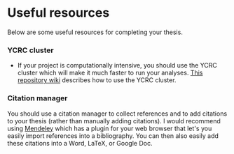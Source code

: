 # Useful resources

Below are some useful resources for completing your thesis.

### YCRC cluster

- If your project is computationally intensive, you should use the YCRC cluster which will make it much faster to run your analyses. [This repository wiki](https://github.com/emeyers/meyerslab/wiki/grace_cluster) describes how to use the YCRC cluster. 


### Citation manager

You should use a citation manager to collect references and to add citations to your thesis (rather than manually adding citations). I would recommend using [Mendeley](https://www.mendeley.com/) which has a plugin for your web browser that let's you easily import references into a bibliography. You can then also easily add these citations into a Word, LaTeX, or Google Doc.  


